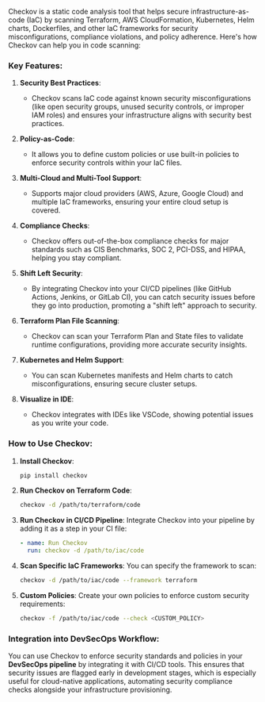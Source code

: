 Checkov is a static code analysis tool that helps secure infrastructure-as-code (IaC) by scanning Terraform, AWS CloudFormation, Kubernetes, Helm charts, Dockerfiles, and other IaC frameworks for security misconfigurations, compliance violations, and policy adherence. Here's how Checkov can help you in code scanning:

### Key Features:
1. **Security Best Practices**:
   - Checkov scans IaC code against known security misconfigurations (like open security groups, unused security controls, or improper IAM roles) and ensures your infrastructure aligns with security best practices.

2. **Policy-as-Code**:
   - It allows you to define custom policies or use built-in policies to enforce security controls within your IaC files.

3. **Multi-Cloud and Multi-Tool Support**:
   - Supports major cloud providers (AWS, Azure, Google Cloud) and multiple IaC frameworks, ensuring your entire cloud setup is covered.

4. **Compliance Checks**:
   - Checkov offers out-of-the-box compliance checks for major standards such as CIS Benchmarks, SOC 2, PCI-DSS, and HIPAA, helping you stay compliant.

5. **Shift Left Security**:
   - By integrating Checkov into your CI/CD pipelines (like GitHub Actions, Jenkins, or GitLab CI), you can catch security issues before they go into production, promoting a "shift left" approach to security.

6. **Terraform Plan File Scanning**:
   - Checkov can scan your Terraform Plan and State files to validate runtime configurations, providing more accurate security insights.

7. **Kubernetes and Helm Support**:
   - You can scan Kubernetes manifests and Helm charts to catch misconfigurations, ensuring secure cluster setups.

8. **Visualize in IDE**:
   - Checkov integrates with IDEs like VSCode, showing potential issues as you write your code.

### How to Use Checkov:
1. **Install Checkov**:
   ```bash
   pip install checkov
   ```

2. **Run Checkov on Terraform Code**:
   ```bash
   checkov -d /path/to/terraform/code
   ```

3. **Run Checkov in CI/CD Pipeline**:
   Integrate Checkov into your pipeline by adding it as a step in your CI file:
   ```yaml
   - name: Run Checkov
     run: checkov -d /path/to/iac/code
   ```

4. **Scan Specific IaC Frameworks**:
   You can specify the framework to scan:
   ```bash
   checkov -d /path/to/iac/code --framework terraform
   ```

5. **Custom Policies**:
   Create your own policies to enforce custom security requirements:
   ```bash
   checkov -f /path/to/iac/code --check <CUSTOM_POLICY>
   ```

### Integration into DevSecOps Workflow:
You can use Checkov to enforce security standards and policies in your **DevSecOps pipeline** by integrating it with CI/CD tools. This ensures that security issues are flagged early in development stages, which is especially useful for cloud-native applications, automating security compliance checks alongside your infrastructure provisioning.


